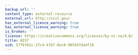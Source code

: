 ```yaml
---
backup_url: ''
content_type: external-resource
external_url: http://nist.gov/
has_external_licence_warning: true
has_external_license_warning: true
is_broken: ''
license: https://creativecommons.org/licenses/by-nc-sa/4.0/
title: NIST
uid: 57f6f62c-27c4-4787-8ec0-98545fda4f18
---
```


